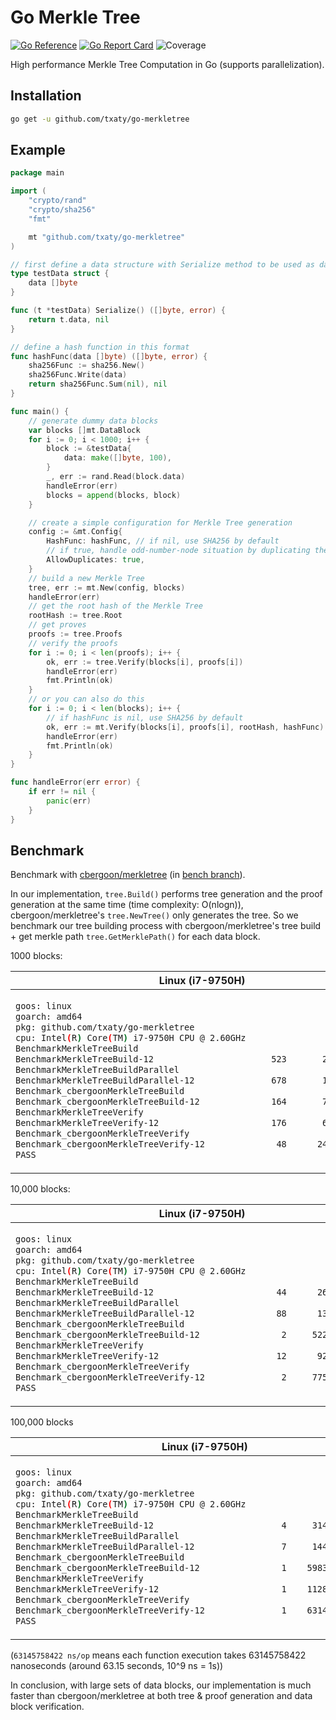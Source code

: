 # Go Merkle Tree

[![Go Reference](https://pkg.go.dev/badge/github.com/txaty/go-merkletree.svg)](https://pkg.go.dev/github.com/txaty/go-merkletree)
[![Go Report Card](https://goreportcard.com/badge/github.com/txaty/go-merkletree)](https://goreportcard.com/report/github.com/txaty/go-merkletree)
![Coverage](https://img.shields.io/badge/Coverage-87.6%25-brightgreen)

High performance Merkle Tree Computation in Go (supports parallelization).

## Installation

```bash
go get -u github.com/txaty/go-merkletree
```

## Example

```go
package main

import (
    "crypto/rand"
    "crypto/sha256"
    "fmt"

    mt "github.com/txaty/go-merkletree"
)

// first define a data structure with Serialize method to be used as data block
type testData struct {
    data []byte
}

func (t *testData) Serialize() ([]byte, error) {
    return t.data, nil
}

// define a hash function in this format
func hashFunc(data []byte) ([]byte, error) {
    sha256Func := sha256.New()
    sha256Func.Write(data)
    return sha256Func.Sum(nil), nil
}

func main() {
    // generate dummy data blocks
    var blocks []mt.DataBlock
    for i := 0; i < 1000; i++ {
        block := &testData{
            data: make([]byte, 100),
        }
        _, err := rand.Read(block.data)
        handleError(err)
        blocks = append(blocks, block)
    }

    // create a simple configuration for Merkle Tree generation
    config := &mt.Config{
        HashFunc: hashFunc, // if nil, use SHA256 by default
        // if true, handle odd-number-node situation by duplicating the last node
        AllowDuplicates: true,
    }
    // build a new Merkle Tree
    tree, err := mt.New(config, blocks)
    handleError(err)
    // get the root hash of the Merkle Tree
    rootHash := tree.Root
    // get proves
    proofs := tree.Proofs
    // verify the proofs
    for i := 0; i < len(proofs); i++ {
        ok, err := tree.Verify(blocks[i], proofs[i])
        handleError(err)
        fmt.Println(ok)
    }
    // or you can also do this
    for i := 0; i < len(blocks); i++ {
        // if hashFunc is nil, use SHA256 by default
        ok, err := mt.Verify(blocks[i], proofs[i], rootHash, hashFunc)
        handleError(err)
        fmt.Println(ok)
    }
}

func handleError(err error) {
    if err != nil {
        panic(err)
    }
}
```

## Benchmark

Benchmark with [cbergoon/merkletree](https://github.com/cbergoon/merkletree) (in [bench branch](https://github.com/cbergoon/merkletree)).

In our implementation, ```tree.Build()``` performs tree generation and the proof generation at the same time (time complexity: O(nlogn)), cbergoon/merkletree's ```tree.NewTree()``` only generates the tree. So we benchmark our tree building process with cbergoon/merkletree's tree build + get merkle path ```tree.GetMerklePath()``` for each data block.

1000 blocks:

<table>
<thead><tr><th>Linux (i7-9750H)</th><th>M1 Macbook Air</th></tr></thead>
<tbody>
<tr><td>

```bash
goos: linux
goarch: amd64
pkg: github.com/txaty/go-merkletree
cpu: Intel(R) Core(TM) i7-9750H CPU @ 2.60GHz
BenchmarkMerkleTreeBuild
BenchmarkMerkleTreeBuild-12                       523       2221038 ns/op
BenchmarkMerkleTreeBuildParallel
BenchmarkMerkleTreeBuildParallel-12               678       1758174 ns/op
Benchmark_cbergoonMerkleTreeBuild
Benchmark_cbergoonMerkleTreeBuild-12              164       7193082 ns/op
BenchmarkMerkleTreeVerify
BenchmarkMerkleTreeVerify-12                      176       6787151 ns/op
Benchmark_cbergoonMerkleTreeVerify
Benchmark_cbergoonMerkleTreeVerify-12              48      24503759 ns/op
PASS
```

</td><td>

```bash
goos: darwin
goarch: arm64
pkg: github.com/txaty/go-merkletree
BenchmarkMerkleTreeBuild
BenchmarkMerkleTreeBuild-8                     1926        621450 ns/op
BenchmarkMerkleTreeBuildParallel
BenchmarkMerkleTreeBuildParallel-8             1980        597595 ns/op
Benchmark_cbergoonMerkleTreeBuild
Benchmark_cbergoonMerkleTreeBuild-8             416       2873425 ns/op
BenchmarkMerkleTreeVerify
BenchmarkMerkleTreeVerify-8                    1024       1162340 ns/op
Benchmark_cbergoonMerkleTreeVerify
Benchmark_cbergoonMerkleTreeVerify-8            198       6064883 ns/op
PASS
```

</td></tr>
</tbody></table>

10,000 blocks:

<table>
<thead><tr><th>Linux (i7-9750H)</th><th>M1 Macbook Air</th></tr></thead>
<tbody>
<tr><td>

```bash
goos: linux
goarch: amd64
pkg: github.com/txaty/go-merkletree
cpu: Intel(R) Core(TM) i7-9750H CPU @ 2.60GHz
BenchmarkMerkleTreeBuild
BenchmarkMerkleTreeBuild-12                        44      26247088 ns/op
BenchmarkMerkleTreeBuildParallel
BenchmarkMerkleTreeBuildParallel-12                88      13200423 ns/op
Benchmark_cbergoonMerkleTreeBuild
Benchmark_cbergoonMerkleTreeBuild-12                2     522912836 ns/op
BenchmarkMerkleTreeVerify
BenchmarkMerkleTreeVerify-12                       12      92832728 ns/op
Benchmark_cbergoonMerkleTreeVerify
Benchmark_cbergoonMerkleTreeVerify-12               2     775982655 ns/op
PASS
```

</td><td>

```bash
goos: darwin
goarch: arm64
pkg: github.com/txaty/go-merkletree
BenchmarkMerkleTreeBuild
BenchmarkMerkleTreeBuild-8                      150       7583059 ns/op
BenchmarkMerkleTreeBuildParallel
BenchmarkMerkleTreeBuildParallel-8              193       6213593 ns/op
Benchmark_cbergoonMerkleTreeBuild
Benchmark_cbergoonMerkleTreeBuild-8               5     231274467 ns/op
BenchmarkMerkleTreeVerify
BenchmarkMerkleTreeVerify-8                      72      16243839 ns/op
Benchmark_cbergoonMerkleTreeVerify
Benchmark_cbergoonMerkleTreeVerify-8              4     282454323 ns/op
PASS
```

</td></tr>
</tbody></table>

100,000 blocks

<table>
<thead><tr><th>Linux (i7-9750H)</th><th>M1 Macbook Air</th></tr></thead>
<tbody>
<tr><td>

```bash
goos: linux
goarch: amd64
pkg: github.com/txaty/go-merkletree
cpu: Intel(R) Core(TM) i7-9750H CPU @ 2.60GHz
BenchmarkMerkleTreeBuild
BenchmarkMerkleTreeBuild-12                         4     314272598 ns/op
BenchmarkMerkleTreeBuildParallel
BenchmarkMerkleTreeBuildParallel-12                 7     144025900 ns/op
Benchmark_cbergoonMerkleTreeBuild
Benchmark_cbergoonMerkleTreeBuild-12                1    59839840747 ns/op
BenchmarkMerkleTreeVerify
BenchmarkMerkleTreeVerify-12                        1    1128593176 ns/op
Benchmark_cbergoonMerkleTreeVerify
Benchmark_cbergoonMerkleTreeVerify-12               1    63145758422 ns/op
PASS
```

</td><td>

```bash
goos: darwin
goarch: arm64
pkg: github.com/txaty/go-merkletree
BenchmarkMerkleTreeBuild
BenchmarkMerkleTreeBuild-8                       12      99413837 ns/op
BenchmarkMerkleTreeBuildParallel
BenchmarkMerkleTreeBuildParallel-8               14      77042113 ns/op
Benchmark_cbergoonMerkleTreeBuild
Benchmark_cbergoonMerkleTreeBuild-8               1    29609023292 ns/op
BenchmarkMerkleTreeVerify
BenchmarkMerkleTreeVerify-8                       6     193811917 ns/op
Benchmark_cbergoonMerkleTreeVerify
Benchmark_cbergoonMerkleTreeVerify-8              1    30393054541 ns/op
PASS
```

</td></tr>
</tbody></table>

(```63145758422 ns/op``` means each function execution takes 63145758422 nanoseconds (around 63.15 seconds, 10^9 ns = 1s))

In conclusion, with large sets of data blocks, our implementation is much faster than cbergoon/merkletree at both tree & proof generation and data block verification.
